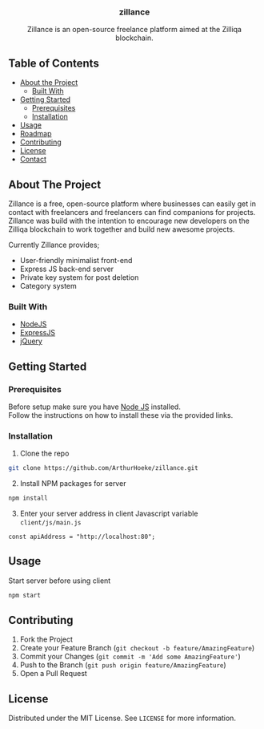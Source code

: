 <p align="center">
  <h3 align="center">zillance</h3>

  <p align="center">
    Zillance is an open-source freelance platform aimed at the Zilliqa blockchain.
  </p>
</p>



<!-- TABLE OF CONTENTS -->
## Table of Contents

* [About the Project](#about-the-project)
  * [Built With](#built-with)
* [Getting Started](#getting-started)
  * [Prerequisites](#prerequisites)
  * [Installation](#installation)
* [Usage](#usage)
* [Roadmap](#roadmap)
* [Contributing](#contributing)
* [License](#license)
* [Contact](#contact)



<!-- ABOUT THE PROJECT -->
## About The Project

Zillance is a free, open-source platform where businesses can easily get in contact with freelancers and freelancers can find companions for projects. Zillance was build with the intention to encourage new developers on the Zilliqa blockchain to work together and build new awesome projects.

Currently Zillance provides;
* User-friendly minimalist front-end
* Express JS back-end server
* Private key system for post deletion
* Category system

### Built With
* [NodeJS](https://nodejs.org/en/)
* [ExpressJS](https://expressjs.com/)
* [jQuery](https://jquery.com/)

## Getting Started

### Prerequisites

Before setup make sure you have [Node JS](https://nodejs.org/en/download/) installed.<br />
Follow the instructions on how to install these via the provided links.

### Installation

1. Clone the repo
```sh
git clone https://github.com/ArthurHoeke/zillance.git
```
2. Install NPM packages for server
```sh
npm install
```
3. Enter your server address in client Javascript variable `client/js/main.js`
```JS
const apiAddress = "http://localhost:80";
```



<!-- USAGE EXAMPLES -->
## Usage

Start server before using client
```sh
npm start
```

<!-- CONTRIBUTING -->
## Contributing

1. Fork the Project
2. Create your Feature Branch (`git checkout -b feature/AmazingFeature`)
3. Commit your Changes (`git commit -m 'Add some AmazingFeature'`)
4. Push to the Branch (`git push origin feature/AmazingFeature`)
5. Open a Pull Request

<!-- LICENSE -->
## License

Distributed under the MIT License. See `LICENSE` for more information.
